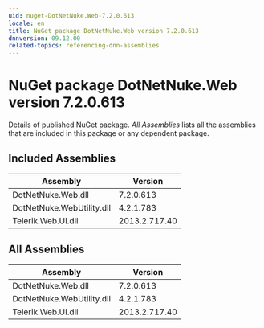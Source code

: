 ```yaml
---
uid: nuget-DotNetNuke.Web-7.2.0.613
locale: en
title: NuGet package DotNetNuke.Web version 7.2.0.613
dnnversion: 09.12.00
related-topics: referencing-dnn-assemblies
---
```


# NuGet package DotNetNuke.Web version 7.2.0.613
Details of published NuGet package.
*All Assemblies* lists all the assemblies that are included in this package or any dependent package.

## Included Assemblies

|Assembly|Version|
|---|---|
|DotNetNuke.Web.dll|7.2.0.613|
|DotNetNuke.WebUtility.dll|4.2.1.783|
|Telerik.Web.UI.dll|2013.2.717.40|

## All Assemblies

|Assembly|Version|
|---|---|
|DotNetNuke.Web.dll|7.2.0.613|
|DotNetNuke.WebUtility.dll|4.2.1.783|
|Telerik.Web.UI.dll|2013.2.717.40|

